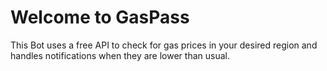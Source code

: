 # Welcome to GasPass

This Bot uses a free API to check for gas prices in your desired region and handles notifications when they are lower than usual.